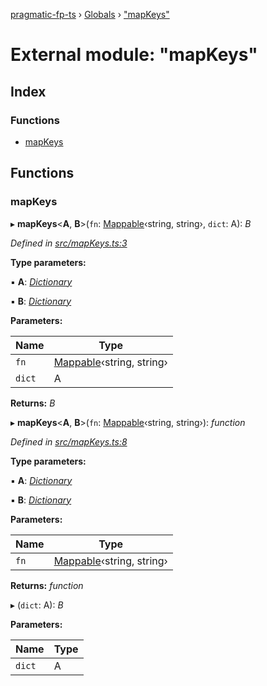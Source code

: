 [pragmatic-fp-ts](../README.md) › [Globals](../globals.md) › ["mapKeys"](_mapkeys_.md)

# External module: "mapKeys"

## Index

### Functions

* [mapKeys](_mapkeys_.md#mapkeys)

## Functions

###  mapKeys

▸ **mapKeys**<**A**, **B**>(`fn`: [Mappable](_types_.md#mappable)‹string, string›, `dict`: A): *B*

*Defined in [src/mapKeys.ts:3](https://github.com/hermann-p/pragmatic-fp-ts/blob/893c172/src/mapKeys.ts#L3)*

**Type parameters:**

▪ **A**: *[Dictionary](_types_.md#dictionary)*

▪ **B**: *[Dictionary](_types_.md#dictionary)*

**Parameters:**

Name | Type |
------ | ------ |
`fn` | [Mappable](_types_.md#mappable)‹string, string› |
`dict` | A |

**Returns:** *B*

▸ **mapKeys**<**A**, **B**>(`fn`: [Mappable](_types_.md#mappable)‹string, string›): *function*

*Defined in [src/mapKeys.ts:8](https://github.com/hermann-p/pragmatic-fp-ts/blob/893c172/src/mapKeys.ts#L8)*

**Type parameters:**

▪ **A**: *[Dictionary](_types_.md#dictionary)*

▪ **B**: *[Dictionary](_types_.md#dictionary)*

**Parameters:**

Name | Type |
------ | ------ |
`fn` | [Mappable](_types_.md#mappable)‹string, string› |

**Returns:** *function*

▸ (`dict`: A): *B*

**Parameters:**

Name | Type |
------ | ------ |
`dict` | A |
